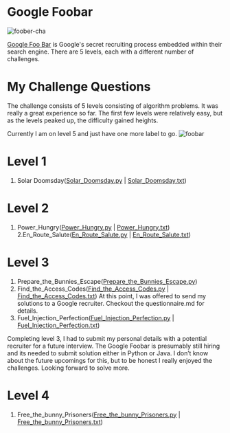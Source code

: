 # Google Foobar
![foober-cha](https://user-images.githubusercontent.com/43373436/116603296-9b1f6000-a94e-11eb-9d83-bb76628410b6.PNG)


[Google Foo Bar](https://foobar.withgoogle.com/) is Google's secret recruiting process embedded within their search engine. 
There are 5 levels, each with a different number of challenges.

# My Challenge Questions

The challenge consists of 5 levels consisting of algorithm problems. It was really a great experience so far. The first few levels were relatively easy, but as the levels peaked up, the difficulty gained heights.

Currently I am on level 5 and just have one more label to go.
![foobar](https://user-images.githubusercontent.com/43373436/116601839-c1440080-a94c-11eb-9dda-44fd85f76efb.jpg)

# Level 1
1. Solar Doomsday([Solar_Doomsday.py](https://github.com/iamlaboniraz/my-google-foobar-experience/blob/master/level01_Solar_Doomsday.py) | [Solar_Doomsday.txt](https://github.com/iamlaboniraz/my-google-foobar-experience/blob/master/level01_Solar_Doomsday.txt))
# Level 2
1. Power_Hungry([Power_Hungry.py](https://github.com/iamlaboniraz/my-google-foobar-experience/blob/master/level02_01_Power_Hungry.py) | [Power_Hungry.txt](https://github.com/iamlaboniraz/my-google-foobar-experience/blob/master/level02_01_Power_Hungry.txt))
2.En_Route_Salute([En_Route_Salute.py](https://github.com/iamlaboniraz/my-google-foobar-experience/blob/master/level02_02_En_Route_Salute.py) | [En_Route_Salute.txt](https://github.com/iamlaboniraz/my-google-foobar-experience/blob/master/level02_02_En_Route_Salute.txt))
# Level 3
1. Prepare_the_Bunnies_Escape([Prepare_the_Bunnies_Escape.py](https://github.com/iamlaboniraz/my-google-foobar-experience/blob/master/level03_01_Prepare_the_Bunnies_Escape.py))
2. Find_the_Access_Codes([Find_the_Access_Codes.py](https://github.com/iamlaboniraz/my-google-foobar-experience/blob/master/level03_02_Find_the_Access_Codes.py) | [Find_the_Access_Codes.txt](https://github.com/iamlaboniraz/my-google-foobar-experience/blob/master/level03_02_Find_the_Access_Codes.txt))
At this point, I was offered to send my solutions to a Google recruiter. Checkout the questionnaire.md for details.
3. Fuel_Injection_Perfection([Fuel_Injection_Perfection.py](https://github.com/iamlaboniraz/my-google-foobar-experience/blob/master/level03_03_Fuel_Injection_Perfection.py) | [Fuel_Injection_Perfection.txt](https://github.com/iamlaboniraz/my-google-foobar-experience/blob/master/level03_03_Fuel_Injection_Perfection.txt))

Completing level 3, I had to submit my personal details with a potential recruiter for a future interview. The Google Foobar is presumably still hiring and its needed to submit solution either in Python or Java. I don’t know about the future upcomings for this, but to be honest I really enjoyed the challenges. Looking forward to solve more.

# Level 4
1. Free_the_bunny_Prisoners([Free_the_bunny_Prisoners.py](https://github.com/iamlaboniraz/my-google-foobar-experience/blob/master/level04_01_Free_the_bunny_Prisoners.py) | [Free_the_bunny_Prisoners.txt](https://github.com/iamlaboniraz/my-google-foobar-experience/blob/master/level04_01_Free_the_bunny_Prisoners.txt))

